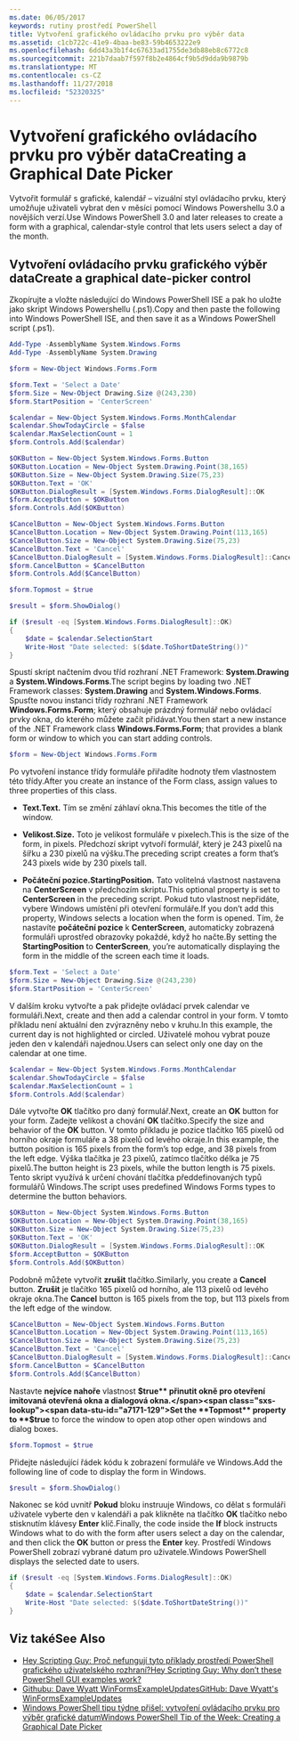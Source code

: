 ```yaml
---
ms.date: 06/05/2017
keywords: rutiny prostředí PowerShell
title: Vytvoření grafického ovládacího prvku pro výběr data
ms.assetid: c1cb722c-41e9-4baa-be83-59b4653222e9
ms.openlocfilehash: 6dd43a3b1f4c67633ad1755de3db88eb8c6772c8
ms.sourcegitcommit: 221b7daab7f597f8b2e4864cf9b5d9dda9b9879b
ms.translationtype: MT
ms.contentlocale: cs-CZ
ms.lasthandoff: 11/27/2018
ms.locfileid: "52320325"
---
```

# <a name="creating-a-graphical-date-picker"></a><span data-ttu-id="a7171-103">Vytvoření grafického ovládacího prvku pro výběr data</span><span class="sxs-lookup"><span data-stu-id="a7171-103">Creating a Graphical Date Picker</span></span>

<span data-ttu-id="a7171-104">Vytvořit formulář s grafické, kalendář – vizuální styl ovládacího prvku, který umožňuje uživateli vybrat den v měsíci pomocí Windows Powershellu 3.0 a novějších verzí.</span><span class="sxs-lookup"><span data-stu-id="a7171-104">Use Windows PowerShell 3.0 and later releases to create a form with a graphical, calendar-style control that lets users select a day of the month.</span></span>

## <a name="create-a-graphical-date-picker-control"></a><span data-ttu-id="a7171-105">Vytvoření ovládacího prvku grafického výběr data</span><span class="sxs-lookup"><span data-stu-id="a7171-105">Create a graphical date-picker control</span></span>

<span data-ttu-id="a7171-106">Zkopírujte a vložte následující do Windows PowerShell ISE a pak ho uložte jako skript Windows Powershellu (.ps1).</span><span class="sxs-lookup"><span data-stu-id="a7171-106">Copy and then paste the following into Windows PowerShell ISE, and then save it as a Windows PowerShell script (.ps1).</span></span>

```powershell
Add-Type -AssemblyName System.Windows.Forms
Add-Type -AssemblyName System.Drawing

$form = New-Object Windows.Forms.Form

$form.Text = 'Select a Date'
$form.Size = New-Object Drawing.Size @(243,230)
$form.StartPosition = 'CenterScreen'

$calendar = New-Object System.Windows.Forms.MonthCalendar
$calendar.ShowTodayCircle = $false
$calendar.MaxSelectionCount = 1
$form.Controls.Add($calendar)

$OKButton = New-Object System.Windows.Forms.Button
$OKButton.Location = New-Object System.Drawing.Point(38,165)
$OKButton.Size = New-Object System.Drawing.Size(75,23)
$OKButton.Text = 'OK'
$OKButton.DialogResult = [System.Windows.Forms.DialogResult]::OK
$form.AcceptButton = $OKButton
$form.Controls.Add($OKButton)

$CancelButton = New-Object System.Windows.Forms.Button
$CancelButton.Location = New-Object System.Drawing.Point(113,165)
$CancelButton.Size = New-Object System.Drawing.Size(75,23)
$CancelButton.Text = 'Cancel'
$CancelButton.DialogResult = [System.Windows.Forms.DialogResult]::Cancel
$form.CancelButton = $CancelButton
$form.Controls.Add($CancelButton)

$form.Topmost = $true

$result = $form.ShowDialog()

if ($result -eq [System.Windows.Forms.DialogResult]::OK)
{
    $date = $calendar.SelectionStart
    Write-Host "Date selected: $($date.ToShortDateString())"
}
```

<span data-ttu-id="a7171-107">Spustí skript načtením dvou tříd rozhraní .NET Framework: **System.Drawing** a **System.Windows.Forms**.</span><span class="sxs-lookup"><span data-stu-id="a7171-107">The script begins by loading two .NET Framework classes: **System.Drawing** and **System.Windows.Forms**.</span></span> <span data-ttu-id="a7171-108">Spusťte novou instanci třídy rozhraní .NET Framework **Windows.Forms.Form**; který obsahuje prázdný formulář nebo ovládací prvky okna, do kterého můžete začít přidávat.</span><span class="sxs-lookup"><span data-stu-id="a7171-108">You then start a new instance of the .NET Framework class **Windows.Forms.Form**; that provides a blank form or window to which you can start adding controls.</span></span>

```powershell
$form = New-Object Windows.Forms.Form
```

<span data-ttu-id="a7171-109">Po vytvoření instance třídy formuláře přiřadíte hodnoty třem vlastnostem této třídy.</span><span class="sxs-lookup"><span data-stu-id="a7171-109">After you create an instance of the Form class, assign values to three properties of this class.</span></span>

- <span data-ttu-id="a7171-110">**Text.**</span><span class="sxs-lookup"><span data-stu-id="a7171-110">**Text.**</span></span> <span data-ttu-id="a7171-111">Tím se změní záhlaví okna.</span><span class="sxs-lookup"><span data-stu-id="a7171-111">This becomes the title of the window.</span></span>

- <span data-ttu-id="a7171-112">**Velikost.**</span><span class="sxs-lookup"><span data-stu-id="a7171-112">**Size.**</span></span> <span data-ttu-id="a7171-113">Toto je velikost formuláře v pixelech.</span><span class="sxs-lookup"><span data-stu-id="a7171-113">This is the size of the form, in pixels.</span></span> <span data-ttu-id="a7171-114">Předchozí skript vytvoří formulář, který je 243 pixelů na šířku a 230 pixelů na výšku.</span><span class="sxs-lookup"><span data-stu-id="a7171-114">The preceding script creates a form that’s 243 pixels wide by 230 pixels tall.</span></span>

- <span data-ttu-id="a7171-115">**Počáteční pozice.**</span><span class="sxs-lookup"><span data-stu-id="a7171-115">**StartingPosition.**</span></span> <span data-ttu-id="a7171-116">Tato volitelná vlastnost nastavena na **CenterScreen** v předchozím skriptu.</span><span class="sxs-lookup"><span data-stu-id="a7171-116">This optional property is set to **CenterScreen** in the preceding script.</span></span> <span data-ttu-id="a7171-117">Pokud tuto vlastnost nepřidáte, vybere Windows umístění při otevření formuláře.</span><span class="sxs-lookup"><span data-stu-id="a7171-117">If you don’t add this property, Windows selects a location when the form is opened.</span></span> <span data-ttu-id="a7171-118">Tím, že nastavíte **počáteční pozice** k **CenterScreen**, automaticky zobrazená formuláři uprostřed obrazovky pokaždé, když ho načte.</span><span class="sxs-lookup"><span data-stu-id="a7171-118">By setting the **StartingPosition** to **CenterScreen**, you’re automatically displaying the form in the middle of the screen each time it loads.</span></span>

```powershell
$form.Text = 'Select a Date'
$form.Size = New-Object Drawing.Size @(243,230)
$form.StartPosition = 'CenterScreen'
```

<span data-ttu-id="a7171-119">V dalším kroku vytvořte a pak přidejte ovládací prvek calendar ve formuláři.</span><span class="sxs-lookup"><span data-stu-id="a7171-119">Next, create and then add a calendar control in your form.</span></span> <span data-ttu-id="a7171-120">V tomto příkladu není aktuální den zvýrazněny nebo v kruhu.</span><span class="sxs-lookup"><span data-stu-id="a7171-120">In this example, the current day is not highlighted or circled.</span></span> <span data-ttu-id="a7171-121">Uživatelé mohou vybrat pouze jeden den v kalendáři najednou.</span><span class="sxs-lookup"><span data-stu-id="a7171-121">Users can select only one day on the calendar at one time.</span></span>

```powershell
$calendar = New-Object System.Windows.Forms.MonthCalendar
$calendar.ShowTodayCircle = $false
$calendar.MaxSelectionCount = 1
$form.Controls.Add($calendar)
```

<span data-ttu-id="a7171-122">Dále vytvořte **OK** tlačítko pro daný formulář.</span><span class="sxs-lookup"><span data-stu-id="a7171-122">Next, create an **OK** button for your form.</span></span> <span data-ttu-id="a7171-123">Zadejte velikost a chování **OK** tlačítko.</span><span class="sxs-lookup"><span data-stu-id="a7171-123">Specify the size and behavior of the **OK** button.</span></span> <span data-ttu-id="a7171-124">V tomto příkladu je pozice tlačítko 165 pixelů od horního okraje formuláře a 38 pixelů od levého okraje.</span><span class="sxs-lookup"><span data-stu-id="a7171-124">In this example, the button position is 165 pixels from the form’s top edge, and 38 pixels from the left edge.</span></span> <span data-ttu-id="a7171-125">Výška tlačítka je 23 pixelů, zatímco tlačítko délka je 75 pixelů.</span><span class="sxs-lookup"><span data-stu-id="a7171-125">The button height is 23 pixels, while the button length is 75 pixels.</span></span> <span data-ttu-id="a7171-126">Tento skript využívá k určení chování tlačítka předdefinovaných typů formulářů Windows.</span><span class="sxs-lookup"><span data-stu-id="a7171-126">The script uses predefined Windows Forms types to determine the button behaviors.</span></span>

```powershell
$OKButton = New-Object System.Windows.Forms.Button
$OKButton.Location = New-Object System.Drawing.Point(38,165)
$OKButton.Size = New-Object System.Drawing.Size(75,23)
$OKButton.Text = 'OK'
$OKButton.DialogResult = [System.Windows.Forms.DialogResult]::OK
$form.AcceptButton = $OKButton
$form.Controls.Add($OKButton)
```

<span data-ttu-id="a7171-127">Podobně můžete vytvořit **zrušit** tlačítko.</span><span class="sxs-lookup"><span data-stu-id="a7171-127">Similarly, you create a **Cancel** button.</span></span> <span data-ttu-id="a7171-128">**Zrušit** je tlačítko 165 pixelů od horního, ale 113 pixelů od levého okraje okna.</span><span class="sxs-lookup"><span data-stu-id="a7171-128">The **Cancel** button is 165 pixels from the top, but 113 pixels from the left edge of the window.</span></span>

```powershell
$CancelButton = New-Object System.Windows.Forms.Button
$CancelButton.Location = New-Object System.Drawing.Point(113,165)
$CancelButton.Size = New-Object System.Drawing.Size(75,23)
$CancelButton.Text = 'Cancel'
$CancelButton.DialogResult = [System.Windows.Forms.DialogResult]::Cancel
$form.CancelButton = $CancelButton
$form.Controls.Add($CancelButton)
```

<span data-ttu-id="a7171-129">Nastavte **nejvíce nahoře** vlastnost **$true** přinutit okně pro otevření imitovaná otevřená okna a dialogová okna.</span><span class="sxs-lookup"><span data-stu-id="a7171-129">Set the **Topmost** property to **$true** to force the window to open atop other open windows and dialog boxes.</span></span>

```powershell
$form.Topmost = $true
```

<span data-ttu-id="a7171-130">Přidejte následující řádek kódu k zobrazení formuláře ve Windows.</span><span class="sxs-lookup"><span data-stu-id="a7171-130">Add the following line of code to display the form in Windows.</span></span>

```powershell
$result = $form.ShowDialog()
```

<span data-ttu-id="a7171-131">Nakonec se kód uvnitř **Pokud** bloku instruuje Windows, co dělat s formuláři uživatele vyberte den v kalendáři a pak klikněte na tlačítko **OK** tlačítko nebo stisknutím klávesy **Enter** klíč.</span><span class="sxs-lookup"><span data-stu-id="a7171-131">Finally, the code inside the **If** block instructs Windows what to do with the form after users select a day on the calendar, and then click the **OK** button or press the **Enter** key.</span></span> <span data-ttu-id="a7171-132">Prostředí Windows PowerShell zobrazí vybrané datum pro uživatele.</span><span class="sxs-lookup"><span data-stu-id="a7171-132">Windows PowerShell displays the selected date to users.</span></span>

```powershell
if ($result -eq [System.Windows.Forms.DialogResult]::OK)
{
    $date = $calendar.SelectionStart
    Write-Host "Date selected: $($date.ToShortDateString())"
}
```

## <a name="see-also"></a><span data-ttu-id="a7171-133">Viz také</span><span class="sxs-lookup"><span data-stu-id="a7171-133">See Also</span></span>

- [<span data-ttu-id="a7171-134">Hey Scripting Guy: Proč nefungují tyto příklady prostředí PowerShell grafického uživatelského rozhraní?</span><span class="sxs-lookup"><span data-stu-id="a7171-134">Hey Scripting Guy:  Why don’t these PowerShell GUI examples work?</span></span>](https://go.microsoft.com/fwlink/?LinkId=506644)
- [<span data-ttu-id="a7171-135">Githubu: Dave Wyatt WinFormsExampleUpdates</span><span class="sxs-lookup"><span data-stu-id="a7171-135">GitHub: Dave Wyatt's WinFormsExampleUpdates</span></span>](https://github.com/dlwyatt/WinFormsExampleUpdates)
- [<span data-ttu-id="a7171-136">Windows PowerShell tipu týdne přišel: vytvoření ovládacího prvku pro výběr grafické datum</span><span class="sxs-lookup"><span data-stu-id="a7171-136">Windows PowerShell Tip of the Week:  Creating a Graphical Date Picker</span></span>](https://technet.microsoft.com/library/ff730942.aspx)